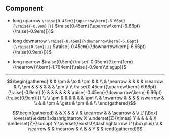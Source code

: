
## Component

- long uparrow
  `\raise{0.45em}{\uparrow\kern{-6.66pt}{\raise{-0.9em}|}}`
  $\raise{0.45em}{\uparrow\kern{-6.66pt}{\raise{-0.9em}|}}$

- long downarrow
  `\raise{-0.45em}{\downarrow\kern{-6.66pt}{\raise{0.9em}|}}`
  $\raise{-0.45em}{\downarrow\kern{-6.66pt}{\raise{0.9em}|}}$

- long nearrow
  $\raise{0.5em}{\raise{-0.05em}{\kern{1em}{\nearrow}}\kern{-1.764em}{\raise{-0.9em}\diagup}}$


---


$$\begin{gathered}
& & \pm & \to & \pm & & \\
& \nearrow & & & & \searrow & \\
\pm & & & & & & \pm \\
\\
\raise{0.45em}{\uparrow\kern{-6.66pt}{\raise{-0.9em}|}} 
& & & & & & 
\raise{-0.45em}{\downarrow\kern{-6.66pt}{\raise{0.9em}|}} \\
\\
\pm & & & & & & \pm \\
& \nwarrow & & & & \swarrow & \\
& & \pm & \gets & \pm & & \\
\end{gathered}$$



$$\begin{gathered}
& & X & & \\
& \nearrow & & \searrow & \\
L^{\Box} \overset{\exists!}\dashrightarrow X \underset{Z}{\times} Y & & & & X \underset{Z}{\sqcup} Y \overset{\exists!}\dashrightarrow L^{\boxplus} \\
& \searrow & & \nearrow & \\
& & Y & &
\end{gathered}$$



